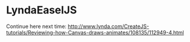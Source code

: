 # LyndaEaselJS

Continue here next time:
http://www.lynda.com/CreateJS-tutorials/Reviewing-how-Canvas-draws-animates/108135/112949-4.html


